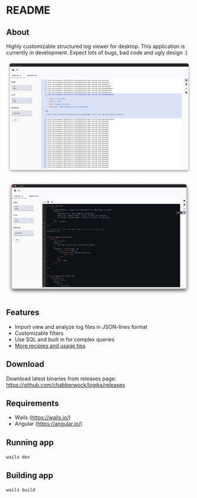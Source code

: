 # README

## About

Highly customizable structured log viewer for desktop. This application is currently in development.
Expect lots of bugs, bad code and ugly design :)

![alt text](https://github.com/chabberwock/logika/raw/main/docs/images/1.png "Formatted JSON output")

![alt text](https://github.com/chabberwock/logika/raw/main/docs/images/2.png "Filters and formatting is cofigured with lua scripts")

## Features

* Import view and analyze log files in JSON-lines format
* Customizable filters
* Use SQL and built in for complex queries
* [More recipies and usage tips](https://github.com/chabberwock/logika/blob/main/docs/recipes.md)

## Download

Download latest binaries from releases page: https://github.com/chabberwock/logika/releases

## Requirements

* Wails (https://wails.io/)
* Angular (https://angular.io/)

## Running app

`wails dev`

## Building app

`wails build`
